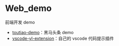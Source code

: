 # Web_demo
 前端开发 demo

- [toutiao-demo](https://github.com/carppond/Web_demo/tree/main/toutiao-mobile)：黑马头条 demo
- [vscode-yl-extension](https://github.com/carppond/Web_demo/tree/main/vscode-yl-extension)：自己的 vscode 代码提示插件

